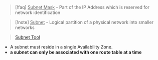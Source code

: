>[!faq] <u>Subnet Mask</u> - Part of the IP Address which is reserved for network identification

> [!note] <u>Subnet</u> - Logical partition of a physical network into smaller networks 

> [Subnet Tool](https://www.davidc.net/sites/default/subnets/subnets.html)

- A subnet must reside in a single Availability Zone.
- **a subnet can only be associated with one route table at a time**
